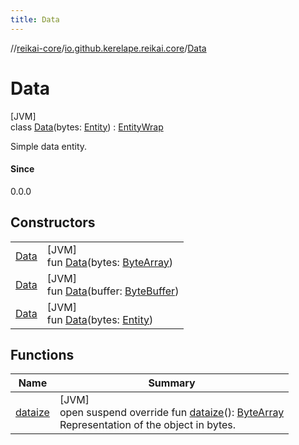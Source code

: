 ```yaml
---
title: Data
---
```

//[reikai-core](../../../index.html)/[io.github.kerelape.reikai.core](../index.html)/[Data](index.html)



# Data



[JVM]\
class [Data](index.html)(bytes: [Entity](../-entity/index.html)) : [EntityWrap](../-entity-wrap/index.html)

Simple data entity.



#### Since



0.0.0



## Constructors


| | |
|---|---|
| [Data](-data.html) | [JVM]<br>fun [Data](-data.html)(bytes: [ByteArray](https://kotlinlang.org/api/latest/jvm/stdlib/kotlin/-byte-array/index.html)) |
| [Data](-data.html) | [JVM]<br>fun [Data](-data.html)(buffer: [ByteBuffer](https://docs.oracle.com/javase/8/docs/api/java/nio/ByteBuffer.html)) |
| [Data](-data.html) | [JVM]<br>fun [Data](-data.html)(bytes: [Entity](../-entity/index.html)) |


## Functions


| Name | Summary |
|---|---|
| [dataize](../-entity/dataize.html) | [JVM]<br>open suspend override fun [dataize](../-entity/dataize.html)(): [ByteArray](https://kotlinlang.org/api/latest/jvm/stdlib/kotlin/-byte-array/index.html)<br>Representation of the object in bytes. |

